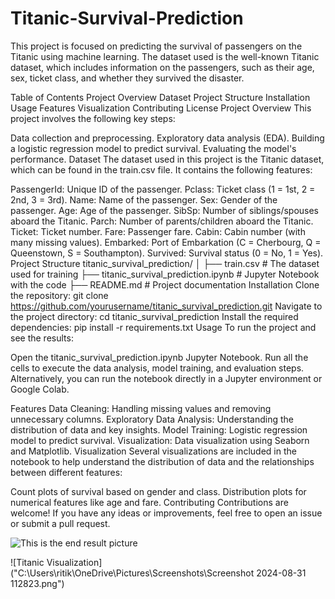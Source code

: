 # Titanic-Survival-Prediction
This project is focused on predicting the survival of passengers on the Titanic using machine learning. The dataset used is the well-known Titanic dataset, which includes information on the passengers, such as their age, sex, ticket class, and whether they survived the disaster.

Table of Contents
Project Overview
Dataset
Project Structure
Installation
Usage
Features
Visualization
Contributing
License
Project Overview
This project involves the following key steps:

Data collection and preprocessing.
Exploratory data analysis (EDA).
Building a logistic regression model to predict survival.
Evaluating the model's performance.
Dataset
The dataset used in this project is the Titanic dataset, which can be found in the train.csv file. It contains the following features:

PassengerId: Unique ID of the passenger.
Pclass: Ticket class (1 = 1st, 2 = 2nd, 3 = 3rd).
Name: Name of the passenger.
Sex: Gender of the passenger.
Age: Age of the passenger.
SibSp: Number of siblings/spouses aboard the Titanic.
Parch: Number of parents/children aboard the Titanic.
Ticket: Ticket number.
Fare: Passenger fare.
Cabin: Cabin number (with many missing values).
Embarked: Port of Embarkation (C = Cherbourg, Q = Queenstown, S = Southampton).
Survived: Survival status (0 = No, 1 = Yes).
Project Structure
titanic_survival_prediction/
│
├── train.csv                      # The dataset used for training
├── titanic_survival_prediction.ipynb  # Jupyter Notebook with the code
├── README.md                      # Project documentation
Installation
Clone the repository:
git clone https://github.com/yourusername/titanic_survival_prediction.git
Navigate to the project directory:
cd titanic_survival_prediction
Install the required dependencies:
pip install -r requirements.txt
Usage
To run the project and see the results:

Open the titanic_survival_prediction.ipynb Jupyter Notebook.
Run all the cells to execute the data analysis, model training, and evaluation steps.
Alternatively, you can run the notebook directly in a Jupyter environment or Google Colab.

Features
Data Cleaning: Handling missing values and removing unnecessary columns.
Exploratory Data Analysis: Understanding the distribution of data and key insights.
Model Training: Logistic regression model to predict survival.
Visualization: Data visualization using Seaborn and Matplotlib.
Visualization
Several visualizations are included in the notebook to help understand the distribution of data and the relationships between different features:

Count plots of survival based on gender and class.
Distribution plots for numerical features like age and fare.
Contributing
Contributions are welcome! If you have any ideas or improvements, feel free to open an issue or submit a pull request.

![This is the end result picture](C:\Users\ritik\OneDrive\Pictures\Screenshots)

![Titanic Visualization]("C:\Users\ritik\OneDrive\Pictures\Screenshots\Screenshot 2024-08-31 112823.png")

